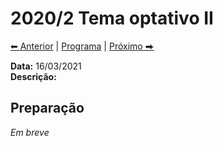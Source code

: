 
# 2020/2 Tema optativo II

[⬅ Anterior](2020-2-aula-11.md) | [Programa](/2020-2-sem) | [Próximo ⮕](2020-2-aula-13.md)    

**Data:** 16/03/2021  
**Descrição:**

## Preparação

*Em breve*
